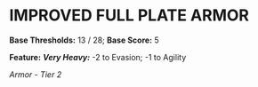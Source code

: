 # IMPROVED FULL PLATE ARMOR

**Base Thresholds:** 13 / 28; **Base Score:** 5

**Feature:** ***Very Heavy:*** -2 to Evasion; -1 to Agility

*Armor - Tier 2*
